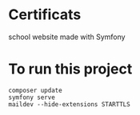 # Certificats
school website made with Symfony

# To run this project
```
composer update
symfony serve
maildev --hide-extensions STARTTLS
```
